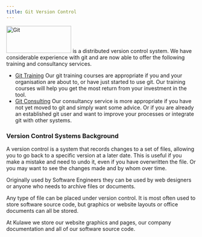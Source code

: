```yaml
--- 
title: Git Version Control
---
```

<img src="/images/Git-Logo-2Color.png" alt="Git" height="72" width="172" Title="Git">
is a distributed version control system. We have considerable experience with git and are now able to offer the following training and consultancy services.

* [Git Training](/git/training/) Our git training courses are appropriate if you and your organisation are about to, or have just started to use git. Our training courses will help you get the most return from your investment in the tool.
* [Git Consulting](/git/consulting/) Our consultancy service is more appropriate if you have not yet moved to git and simply want some advice. Or if you are already an established git user and want to improve your processes or integrate git with other systems.

### Version Control Systems Background
A version control is a system that records changes to a set of files, allowing you to go back to a specific version at a later date. This is useful if you make a mistake and need to undo it, even if you have overwritten the file.  Or you may want to see the changes made and by whom over time. 

Originally used by Software Engineers they can be used by web designers or anyone who needs to archive files or documents.

Any type of file can be placed under version control. It is most often used to store software source code, but graphics or website layouts or office documents can all be stored.

At Kulawe we store our website graphics and pages, our company documentation and all of our software source code.
